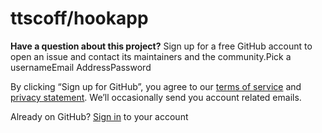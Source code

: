 # ttscoff/hookapp

 **Have a question about this project?** Sign up for a free GitHub account to open an issue and contact its maintainers and the community.Pick a usernameEmail AddressPassword

By clicking “Sign up for GitHub”, you agree to our [terms of service](https://docs.github.com/terms) and [privacy statement](https://docs.github.com/privacy). We’ll occasionally send you account related emails.

 Already on GitHub? [Sign in](https://github.com/login?return_to=%2Fttscoff%2Fhookapp%2Fissues%2Fnew) to your account

